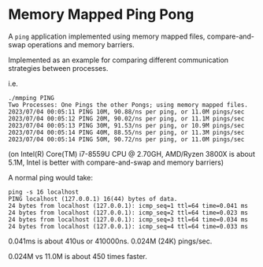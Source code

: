 # Memory Mapped Ping Pong

A `ping` application implemented using memory mapped files, compare-and-swap operations and memory barriers.

Implemented as an example for comparing different communication strategies between processes.

i.e.

```shell
./mmping PING
Two Processes: One Pings the other Pongs; using memory mapped files.
2023/07/04 00:05:11 PING 10M, 90.88/ns per ping, or 11.0M pings/sec
2023/07/04 00:05:12 PING 20M, 90.02/ns per ping, or 11.1M pings/sec
2023/07/04 00:05:13 PING 30M, 91.53/ns per ping, or 10.9M pings/sec
2023/07/04 00:05:14 PING 40M, 88.55/ns per ping, or 11.3M pings/sec
2023/07/04 00:05:14 PING 50M, 90.72/ns per ping, or 11.0M pings/sec
```

(on Intel(R) Core(TM) i7-8559U CPU @ 2.70GH, AMD/Ryzen 3800X is about 5.1M, Intel is better with compare-and-swap and
memory barriers)

A normal ping would take:

```shell 
ping -s 16 localhost 
PING localhost (127.0.0.1) 16(44) bytes of data.
24 bytes from localhost (127.0.0.1): icmp_seq=1 ttl=64 time=0.041 ms
24 bytes from localhost (127.0.0.1): icmp_seq=2 ttl=64 time=0.023 ms
24 bytes from localhost (127.0.0.1): icmp_seq=3 ttl=64 time=0.034 ms
24 bytes from localhost (127.0.0.1): icmp_seq=4 ttl=64 time=0.033 ms
```

0.041ms is about 410us or 410000ns. 0.024M (24K) pings/sec.

0.024M vs 11.0M is about 450 times faster.